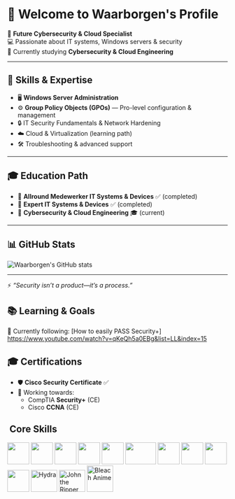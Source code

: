 # 👋 Welcome to Waarborgen's Profile  

🔐 **Future Cybersecurity & Cloud Specialist**  
💻 Passionate about IT systems, Windows servers & security  
🎯 Currently studying **Cybersecurity & Cloud Engineering**  

---

## 🚀 Skills & Expertise
- 🖥️ **Windows Server Administration**  
- ⚙️ **Group Policy Objects (GPOs)** — Pro-level configuration & management  
- 🔒 IT Security Fundamentals & Network Hardening  
- ☁️ Cloud & Virtualization (learning path)  
- 🛠️ Troubleshooting & advanced support  

---

## 🎓 Education Path
- 📘 **Allround Medewerker IT Systems & Devices** ✅ (completed)  
- 📗 **Expert IT Systems & Devices** ✅ (completed)  
- 📕 **Cybersecurity & Cloud Engineering** 🎓 (current)  

---

## 📊 GitHub Stats
![Waarborgen's GitHub stats](https://github-readme-stats.vercel.app/api?username=waarborgen&show_icons=true&theme=radical)

---

⚡ *“Security isn’t a product—it’s a process.”*

## 📚 Learning & Goals  

🎥 Currently following: [How to easily PASS Security+] https://www.youtube.com/watch?v=qKeQh5a0EBg&list=LL&index=15


## 🎓 Certifications
- 🛡️ **Cisco Security Certificate** ✅  
- 🎯 Working towards:  
  - CompTIA **Security+** (CE)  
  - Cisco **CCNA** (CE)


## ​ Core Skills

<p align="left">
  <!-- Windows -->
  <img src="https://cdn.jsdelivr.net/gh/devicons/devicon/icons/windows8/windows8-original.svg" width="50" height="50"/>
  
  <!-- Linux -->
  <img src="https://cdn.jsdelivr.net/gh/devicons/devicon/icons/linux/linux-original.svg" width="50" height="50"/>
  
  <!-- Ubuntu -->
  <img src="https://cdn.jsdelivr.net/gh/devicons/devicon/icons/ubuntu/ubuntu-plain.svg" width="50" height="50"/>
  
  <!-- Kali Linux -->
  <img src="https://img.icons8.com/color/48/kali-linux.png" width="50" height="50"/>
  
  <!-- PowerShell -->
  <img src="https://cdn.jsdelivr.net/gh/devicons/devicon/icons/powershell/powershell-original.svg" width="50" height="50"/>
  
  <!-- Cisco -->
  <img src="https://upload.wikimedia.org/wikipedia/commons/6/64/Cisco_logo.svg" width="70" height="50"/>
  
  <!-- Cybersecurity -->
  <img src="https://img.icons8.com/color/48/cyber-security.png" width="50" height="50"/>
  
  <!-- Wi-Fi -->
  <img src="https://img.icons8.com/color/48/wifi.png" width="50" height="50"/>
  
  <!-- Microsoft 365 -->
  <img src="https://img.icons8.com/color/48/microsoft-office-2019.png" width="50" height="50"/>
  
  <!-- GitHub -->
  <img src="https://cdn.jsdelivr.net/gh/devicons/devicon/icons/github/github-original.svg" width="50" height="50"/>
  
  <!-- Hydra -->
  <img src="https://www.kali.org/tools/hydra/images/hydra-logo.svg" alt="Hydra" width="60" height="50"/>
  
  <!-- John the Ripper -->
  <img src="https://www.kali.org/tools/john/images/john-logo.svg" alt="John the Ripper" width="60" height="50"/>
  
  <!-- Bleach Skull (your new image) -->
  <img src="https://raw.githubusercontent.com/waarborgen/waarborgen/main/images/bleach.png" alt="Bleach Anime" width="60" height="60"/>
</p>

